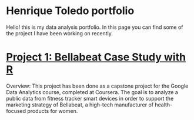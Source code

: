# Henrique Toledo portfolio
Hello! this is my data analysis portfolio. In this page you can find some of the project I have been working on recently.

# [Project 1:  Bellabeat Case Study with R](https://github.com/henriquetoledos/bellabeat-case-study-R)

Overview: This project has been done as a capstone project for the Google Data Analytics course, completed at Coursera. The goal is to analyze a public data from fitness tracker smart devices in order to support the marketing strategy of Bellabeat, a high-tech manufacturer of health-focused products for women.

